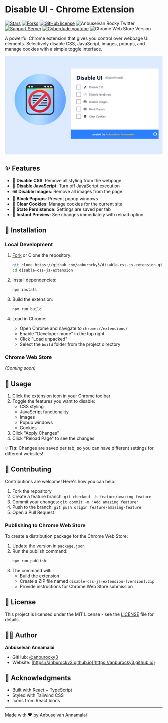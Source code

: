 # Disable UI - Chrome Extension

[![Stars](https://img.shields.io/github/stars/anburocky3/disable-css-js-extension)](https://github.com/anburocky3/disable-css-js-extension)
[![Forks](https://img.shields.io/github/forks/anburocky3/disable-css-js-extension)](https://github.com/anburocky3/disable-css-js-extension)
[![GitHub license](https://img.shields.io/github/license/anburocky3/disable-css-js-extension)](https://github.com/anburocky3/disable-css-js-extension)
![Anbuselvan Rocky Twitter](https://img.shields.io/twitter/url?style=social&url=https%3A%2F%2Fgithub.com%2Fanburocky3%2Fdisable-css-js-extension)
[![Support Server](https://img.shields.io/discord/742347296091537448.svg?label=Discord&logo=Discord&colorB=7289da)](https://bit.ly/cyberdudeDiscord)
[![Cyberdude youtube](https://img.shields.io/youtube/channel/subscribers/UCteUj8bL1ppZcS70UCWrVfw?style=social)](https://bit.ly/cyberdudeYT)
![Chrome Web Store Version](https://img.shields.io/chrome-web-store/v/jcciiagjkpknnjanioihiopnopjakbgo?logo=googlechrome&logoColor=green)

A powerful Chrome extension that gives you control over webpage UI elements. Selectively disable CSS, JavaScript, images, popups, and manage cookies with a simple toggle interface.

![Disable UI Extension](./screenshots/banner.png)

## ✨ Features

- 🎨 **Disable CSS**: Remove all styling from the webpage
- 📜 **Disable JavaScript**: Turn off JavaScript execution
- 🖼️ **Disable Images**: Remove all images from the page
- 🚫 **Block Popups**: Prevent popup windows
- 🍪 **Clear Cookies**: Manage cookies for the current site
- 💾 **State Persistence**: Settings are saved per tab
- 🔄 **Instant Preview**: See changes immediately with reload option

## 🚀 Installation

### Local Development

1. [Fork](https://github.com/anburocky3/disable-css-js-extension/fork) or Clone the repository:

   ```bash
   git clone https://github.com/anburocky3/disable-css-js-extension.git
   cd disable-css-js-extension
   ```

2. Install dependencies:

   ```bash
   npm install
   ```

3. Build the extension:

   ```bash
   npm run build
   ```

4. Load in Chrome:
   - Open Chrome and navigate to `chrome://extensions/`
   - Enable "Developer mode" in the top right
   - Click "Load unpacked"
   - Select the `build` folder from the project directory

### Chrome Web Store

_(Coming soon)_

## 🎯 Usage

1. Click the extension icon in your Chrome toolbar
2. Toggle the features you want to disable:
   - CSS styling
   - JavaScript functionality
   - Images
   - Popup windows
   - Cookies
3. Click "Apply Changes"
4. Click "Reload Page" to see the changes

💡 **Tip**: Changes are saved per tab, so you can have different settings for different websites!

## 🤝 Contributing

Contributions are welcome! Here's how you can help:

1. Fork the repository
2. Create a feature branch: `git checkout -b feature/amazing-feature`
3. Commit your changes: `git commit -m 'Add amazing feature'`
4. Push to the branch: `git push origin feature/amazing-feature`
5. Open a Pull Request

### Publishing to Chrome Web Store

To create a distribution package for the Chrome Web Store:

1. Update the version in `package.json`
2. Run the publish command:
   ```bash
   npm run publish
   ```
3. The command will:
   - Build the extension
   - Create a ZIP file named `disable-css-js-extension-[version].zip`
   - Provide instructions for Chrome Web Store submission

## 📝 License

This project is licensed under the MIT License - see the [LICENSE](LICENSE) file for details.

## 👨‍💻 Author

**Anbuselvan Annamalai**

- GitHub: [@anburocky3](https://github.com/anburocky3)
- Website: [https://anburocky3.github.io](https://anburocky3.github.io)

## 🙏 Acknowledgments

- Built with React + TypeScript
- Styled with Tailwind CSS
- Icons from React Icons

---

Made with ❤️ by [Anbuselvan Annamalai](https://github.com/anburocky3)
